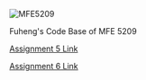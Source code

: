 ![MFE5209](http://www.rmi.nus.edu.sg/_images/rmilogo_27June2013.jpg)

Fuheng's Code Base of MFE 5209

[Assignment 5 Link](http://rpubs.com/wujucong/32751)

[Assignment 6 Link](http://rpubs.com/wujucong/32674)
